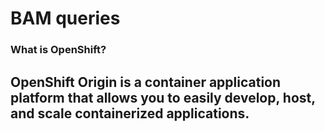 # BAM queries

### What is OpenShift?
 OpenShift Origin is a container application platform that allows you to easily develop, host, and scale containerized applications.
---